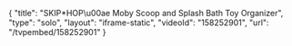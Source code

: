 {
    "title": "SKIP*HOP\u00ae Moby Scoop and Splash Bath Toy Organizer",
    "type": "solo",
    "layout": "iframe-static",
    "videoId": "158252901",
    "url": "\/tvpembed\/158252901"
}